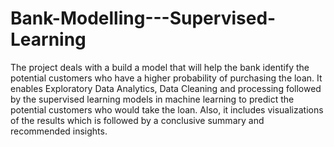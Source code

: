 # Bank-Modelling---Supervised-Learning
The project deals with a build a model that will help the bank identify the potential customers who have a higher probability of purchasing the loan. It enables Exploratory Data Analytics, Data Cleaning and processing followed by the supervised learning models in machine learning to predict the potential customers who would take the loan. Also, it includes visualizations of the results which is followed by a conclusive summary and recommended insights.
